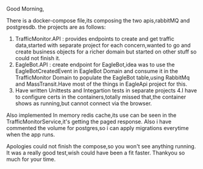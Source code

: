 Good Morning,

There is a docker-compose file,its composing the two apis,rabbitMQ and postgresdb.
the projects are as follows:
1. TrafficMonitor.API : provides endpoints to create and get traffic data,started with separate project for each concern,wanted to go and create business objects for a richer domain but started on other stuff so could not finish it.    
2. EagleBot.API : create endpoint for EagleBot,idea was to use the EagleBotCreatedEvent in EagleBot Domain and consume it in the TrafficMonitor Domain to populate the EagleBot table,using RabbitMq and MassTransit.Have most of the things in EagleApi project for this.
3. Have written Unittests and Integartion tests in separate projects
4.I have to configure certs in the containers,totally missed that,the container shows as running,but cannot connect via the browser.

Also implemented In memory redis cache,its use can be seen in the TrafficMonitorService,it's getting the paged response.
Also i have commented the volume for postgres,so i can apply migrations everytime when the app runs.


Apologies could not finish the compose,so you won't see anything running.
It was a really good test,wish could have been a fit faster.
Thankyou so much for your time.
